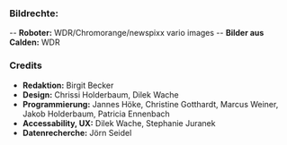 ### Bildrechte:

-- **Roboter:** WDR/Chromorange/newspixx vario images
-- **Bilder aus Calden:** WDR

### Credits

- **Redaktion:** Birgit Becker
- **Design:** Chrissi Holderbaum, Dilek Wache
- **Programmierung:** Jannes Höke, Christine Gotthardt, Marcus Weiner, Jakob Holderbaum, Patricia Ennenbach
- **Accessability, UX:** Dilek Wache, Stephanie Juranek
- **Datenrecherche:** Jörn Seidel
